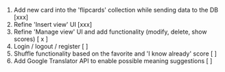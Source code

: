 1. Add new card into the 'flipcards' collection while sending data to the DB        [xxx]
2. Refine 'Insert view' UI                                                          [xxx]
3. Refine 'Manage view' UI and add functionality (modify, delete, show scores)      [ x ]
4. Login / logout / register                                                        [   ]
5. Shuffle functionality based on the favorite and 'I know already' score           [   ]
6. Add Google Translator API to enable possible meaning suggestions                 [   ]